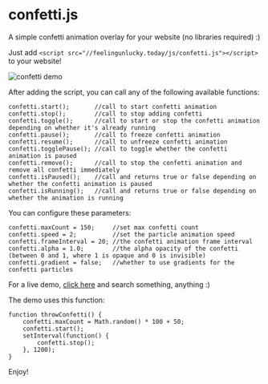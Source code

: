 # confetti.js

A simple confetti animation overlay for your website (no libraries required) :)

Just add ```<script src="//feelingunlucky.today/js/confetti.js"></script>``` to your website!

![confetti demo](https://i.imgur.com/Tjc8NvJ.png)

After adding the script, you can call any of the following available functions:

	confetti.start();       //call to start confetti animation
	confetti.stop();        //call to stop adding confetti
	confetti.toggle();      //call to start or stop the confetti animation depending on whether it's already running
	confetti.pause();       //call to freeze confetti animation
	confetti.resume();      //call to unfreeze confetti animation
	confetti.togglePause(); //call to toggle whether the confetti animation is paused
	confetti.remove();      //call to stop the confetti animation and remove all confetti immediately
	confetti.isPaused();    //call and returns true or false depending on whether the confetti animation is paused
	confetti.isRunning();   //call and returns true or false depending on whether the animation is running

You can configure these parameters:

	confetti.maxCount = 150;     //set max confetti count
	confetti.speed = 2;          //set the particle animation speed
	confetti.frameInterval = 20; //the confetti animation frame interval
	confetti.alpha = 1.0;        //the alpha opacity of the confetti (between 0 and 1, where 1 is opaque and 0 is invisible)
	confetti.gradient = false;   //whether to use gradients for the confetti particles

For a live demo, [click here](https://feelingunlucky.today) and search something, anything :)

The demo uses this function:

	function throwConfetti() {
		confetti.maxCount = Math.random() * 100 + 50;
		confetti.start();
		setInterval(function() {
			confetti.stop();
		}, 1200);
	}

Enjoy!
